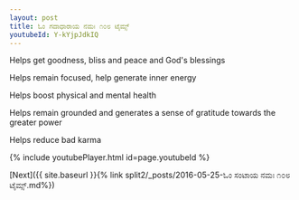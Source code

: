 ```yaml
---
layout: post
title: ಓಂ ಗದಾಧಾರಾಯ ನಮಃ ೧೦೮ ಟೈಮ್ಸ್
youtubeId: Y-kYjpJdkIQ
---
```

 
 
Helps get goodness, bliss and peace and God's blessings
 
Helps remain focused, help generate inner energy 
 
Helps boost physical and mental health 
 
Helps remain grounded and generates a sense of gratitude towards the greater power 
 
Helps reduce bad karma
 
 
 
 


{% include youtubePlayer.html id=page.youtubeId %}
 
[Next]({{ site.baseurl }}{% link  split2/_posts/2016-05-25-ಓಂ ಸಂಟಾಯ ನಮಃ ೧೦೮ ಟೈಮ್ಸ್.md%})
 
